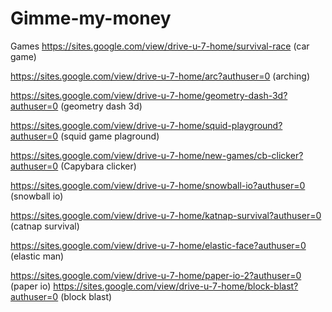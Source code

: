 # Gimme-my-money
Games
https://sites.google.com/view/drive-u-7-home/survival-race (car game)

https://sites.google.com/view/drive-u-7-home/arc?authuser=0 (arching)

https://sites.google.com/view/drive-u-7-home/geometry-dash-3d?authuser=0 (geometry dash 3d)

https://sites.google.com/view/drive-u-7-home/squid-playground?authuser=0 (squid game plaground)

https://sites.google.com/view/drive-u-7-home/new-games/cb-clicker?authuser=0 (Capybara clicker)

https://sites.google.com/view/drive-u-7-home/snowball-io?authuser=0 (snowball io)

https://sites.google.com/view/drive-u-7-home/katnap-survival?authuser=0 (catnap survival)

https://sites.google.com/view/drive-u-7-home/elastic-face?authuser=0 (elastic man)

https://sites.google.com/view/drive-u-7-home/paper-io-2?authuser=0 (paper io)
https://sites.google.com/view/drive-u-7-home/block-blast?authuser=0 (block blast)
